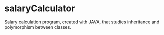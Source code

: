 # salaryCalculator
Salary calculation program, created with JAVA, that studies inheritance and polymorphism between classes.
